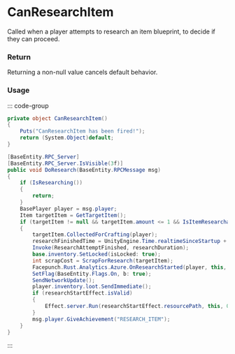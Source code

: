 # CanResearchItem
<Badge type="info" text="Player"/><Badge type="danger" text="Carbon Compatible"/><Badge type="warning" text="Oxide Compatible"/>
Called when a player attempts to research an item blueprint, to decide if they can proceed.

### Return
Returning a non-null value cancels default behavior.

### Usage
::: code-group
```csharp [Example]
private object CanResearchItem()
{
	Puts("CanResearchItem has been fired!");
	return (System.Object)default;
}
```
```csharp [Source — Assembly-CSharp @ ResearchTable]
[BaseEntity.RPC_Server]
[BaseEntity.RPC_Server.IsVisible(3f)]
public void DoResearch(BaseEntity.RPCMessage msg)
{
	if (IsResearching())
	{
		return;
	}
	BasePlayer player = msg.player;
	Item targetItem = GetTargetItem();
	if (targetItem != null && targetItem.amount <= 1 && IsItemResearchable(targetItem))
	{
		targetItem.CollectedForCrafting(player);
		researchFinishedTime = UnityEngine.Time.realtimeSinceStartup + researchDuration;
		Invoke(ResearchAttemptFinished, researchDuration);
		base.inventory.SetLocked(isLocked: true);
		int scrapCost = ScrapForResearch(targetItem);
		Facepunch.Rust.Analytics.Azure.OnResearchStarted(player, this, targetItem, scrapCost);
		SetFlag(BaseEntity.Flags.On, b: true);
		SendNetworkUpdate();
		player.inventory.loot.SendImmediate();
		if (researchStartEffect.isValid)
		{
			Effect.server.Run(researchStartEffect.resourcePath, this, 0u, UnityEngine.Vector3.zero, UnityEngine.Vector3.zero);
		}
		msg.player.GiveAchievement("RESEARCH_ITEM");
	}
}

```
:::
